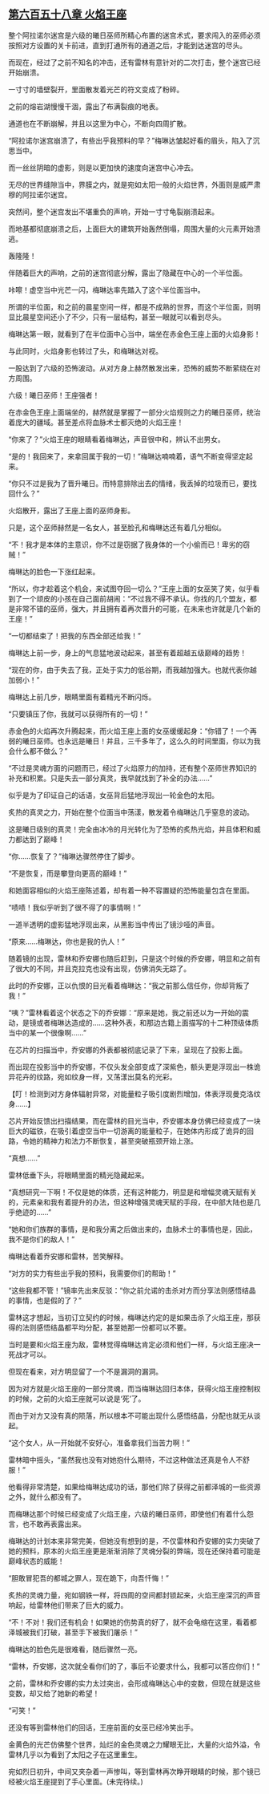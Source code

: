 ## [第六百五十八章 火焰王座](https://www.xxbiquge.com/11_11222/8983298.html)


  整个阿拉诺尔迷宫是六级的曦日巫师所精心布置的迷宫术式，要求闯入的巫师必须按照对方设置的关卡前进，直到打通所有的通道之后，才能到达迷宫的尽头。

  而现在，经过了之前不知名的冲击，还有雷林有意针对的二次打击，整个迷宫已经开始崩溃。

  一寸寸的墙壁裂开，里面散发着光芒的符文变成了粉碎。

  之前的熔岩湖慢慢干涸，露出了布满裂痕的地表。

  通道也在不断崩解，并且以这里为中心，不断向四周扩散。

  “阿拉诺尔迷宫崩溃了，有些出乎我预料的早？”梅琳达皱起好看的眉头，陷入了沉思当中。

  而一丝丝阴暗的虚影，则是以更加快的速度向迷宫中心冲去。

  无尽的世界缝隙当中，界膜之内，就是宛如太阳一般的火焰世界，外面则是威严肃穆的阿拉诺尔迷宫。

  突然间，整个迷宫发出不堪重负的声响，开始一寸寸龟裂崩溃起来。

  而地基都彻底崩溃之后，上面巨大的建筑开始轰然倒塌，周围大量的火元素开始溃逃。

  轰隆隆！

  伴随着巨大的声响，之前的迷宫彻底分解，露出了隐藏在中心的一个半位面。

  咔嚓！虚空当中光芒一闪，梅琳达率先踏入了这个半位面当中。

  所谓的半位面，和之前的晨星空间一样，都是不成熟的世界，而这个半位面，则明显比晨星空间还小了不少，只有一层结构，甚至一眼就可以看到尽头。

  梅琳达第一眼，就看到了在半位面中心当中，端坐在赤金色王座上面的火焰身影！

  与此同时，火焰身影也转过了头，和梅琳达对视。

  一股达到了六级的恐怖波动。从对方身上赫然散发出来，恐怖的威势不断萦绕在对方周围。

  六级！曦日巫师！王座强者！

  在赤金色王座上面端坐的，赫然就是掌握了一部分火焰规则之力的曦日巫师，统治着庞大的疆域。甚至差点将血脉术士都灭绝的火焰王座！

  “你来了？”火焰王座的眼睛看着梅琳达，声音很中和，辨认不出男女。

  “是的！我回来了，来拿回属于我的一切！”梅琳达喃喃着，语气不断变得坚定起来。

  “你只不过是我为了晋升曦日。而特意排除出去的情绪，我丢掉的垃圾而已，要找回什么？”

  火焰散开，露出了王座上面的巫师身影。

  只是，这个巫师赫然是一名女人，甚至脸孔和梅琳达还有着几分相似。

  “不！我才是本体的主意识，你不过是窃据了我身体的一个小偷而已！卑劣的窃贼！”

  梅琳达的脸色一下涨红起来。

  “所以，你才趁着这个机会，来试图夺回一切么？”王座上面的女巫笑了笑，似乎看到了一个顽皮的小孩在自己面前胡闹：“不过我不得不承认。你找的几个盟友，都是非常不错的巫师，强大，并且拥有着再次晋升的可能，在未来也许就是几个新的王座！”

  “一切都结束了！把我的东西全部还给我！”

  梅琳达上前一步，身上的气息猛地波动起来，甚至有着超越五级巅峰的趋势！

  “现在的你，由于失去了我，正处于实力的低谷期，而我越加强大。也就代表你越加弱小！”

  梅琳达上前几步，眼睛里面有着精光不断闪烁。

  “只要镇压了你，我就可以获得所有的一切！”

  赤金色的火焰再次升腾起来，而火焰王座上面的女巫缓缓起身：“你错了！一个再弱的曦日巫师。也永远是曦日！并且，三千多年了，这么久的时间里面，你以为我会什么都不做么？”

  “不过是灵魂方面的问题而已，经过了火焰原力的加持，还有整个巫师世界知识的补充和积累。只是失去一部分真灵，我早就找到了补全的办法……”

  似乎是为了印证自己的话语，女巫背后猛地浮现出一轮金色的太阳。

  炙热的真灵之力，开始在整个位面当中荡漾，散发着令梅琳达几乎窒息的波动。

  这是曦日级别的真灵！完全由冰冷的月光转化为了恐怖的炙热光焰，并且体积和威力都达到了巅峰！

  “你……恢复了？”梅琳达骤然停住了脚步。

  “不是恢复，而是攀登向更高的巅峰！”

  和她面容相似的火焰王座陈述着，却有着一种不容置疑的恐怖能量包含在里面。

  “啧啧！我似乎听到了很不得了的事情啊！”

  一道半透明的虚影猛地浮现出来，从黑影当中传出了镜沙哑的声音。

  “原来……梅琳达，你也是我的仇人！”

  随着镜的出现，雷林和乔安娜也随后赶到，只是这个时候的乔安娜，明显和之前有了很大的不同，并且克拉克也没有出现，仿佛消失无踪了。

  此时的乔安娜，正以仇恨的目光看着梅琳达：“我之前那么信任你，你却背叛了我！”

  “咦？”雷林看着这个状态之下的乔安娜：“原来是她，我之前还以为一开始的震动，是镜或者梅琳达造成的……这种外表，和那边古籍上面描写的十二种顶级体质当中的某一个很像啊……”

  在芯片的扫描当中，乔安娜的外表都被彻底记录了下来，呈现在了投影上面。

  而出现在投影当中的乔安娜，不仅头发全部变成了深紫色，额头更是浮现出一株诡异花卉的纹路，宛如纹身一样，又荡漾出莫名的光彩。

  【叮！检测到对方身体辐射异常，对能量粒子吸引度剧烈增加，体表浮现曼克洛纹身……】

  芯片开始反馈出扫描结果，而在雷林的目光当中，乔安娜本身仿佛已经变成了一块巨大的磁铁，在吸引着虚空当中一切游离的能量粒子，在她体内形成了诡异的回路，令她的精神力和法力不断恢复，甚至突破瓶颈开始上涨。

  “真想……”

  雷林低垂下头，将眼睛里面的精光隐藏起来。

  “真想研究一下啊！不仅是她的体质，还有这种能力，明显是和增幅灵魂天赋有关的，元素亲和我有着提升的办法，但这种增强灵魂天赋的手段，在中部大陆也是几乎绝迹的……”

  “她和你们族群的事情，是和我分离之后做出来的，血脉术士的事情也是，因此，我不是你们的敌人！”

  梅琳达看着乔安娜和雷林，苦笑解释。

  “对方的实力有些出乎我的预料，我需要你们的帮助！”

  “这些我都不管！”镜率先出来反驳：“你之前允诺的击杀对方而分享法则感悟结晶的事情，也是假的了？”

  雷林这才想起，当初订立契约的时候，梅琳达约定的是如果击杀了火焰王座，那获得的法则感悟结晶都平均分配，甚至她那一份都可以不要。

  当时是要和火焰王座为敌，雷林觉得梅琳达肯定必须和他们一样，与火焰王座决一死战才可以。

  但现在看来，对方明显留了一个不是漏洞的漏洞。

  因为对方就是火焰王座的一部分灵魂，而当梅琳达回归本体，获得火焰王座控制权的时候，之前的火焰王座就可以说是‘死’了。

  而由于对方又没有真的陨落，所以根本不可能出现什么感悟结晶，分配也就无从谈起。

  “这个女人，从一开始就不安好心，准备拿我们当苦力啊！”

  雷林暗中摇头，“虽然我也没有对她抱什么期待，不过这种做法还真是令人不舒服！”

  他看得非常清楚，如果给梅琳达成功的话，那他们除了获得之前都泽城的一些资源之外，就什么都没有了。

  而梅琳达那个时候已经变成了火焰王座，六级的曦日巫师，即使他们有着什么怨言，也不敢再表露出来。

  梅琳达的计划本来非常完美，但她没有想到的是，不仅雷林和乔安娜的实力突破了她的预料，原本的火焰王座更是渐渐消除了灵魂分裂的弊端，现在还保持着可能是巅峰状态的威能！

  “胆敢冒犯吾的都城之罪人，现在跪下，向吾忏悔！”

  炙热的灵魂力量，宛如钢铁一样，将四周的空间都封锁起来，火焰王座深沉的声音响起，给雷林他们带来了巨大的威力。

  “不！不对！我们还有机会！如果她的伤势真的好了，就不会龟缩在这里，看着都泽城被我们打破，甚至手下被我们屠杀！”

  梅琳达的脸色先是很难看，随后骤然一亮。

  “雷林，乔安娜，这次就全看你们的了，事后不论要求什么，我都可以答应你们！”

  之前，雷林和乔安娜的实力太过突出，会形成梅琳达心中的变数，但现在就是这些变数，却又给了她新的希望！

  “可笑！”

  还没有等到雷林他们的回话，王座前面的女巫已经冷笑出手。

  金黄色的光芒仿佛整个世界，灿烂的金色灵魂之力耀眼无比，大量的火焰外溢，令雷林几乎以为看到了太阳之子在这里重生。

  宛如烈日初升，中间又夹杂着一声惨叫，等到雷林再次睁开眼睛的时候，那个镜已经被火焰王座提到了手心里面。(未完待续。)
